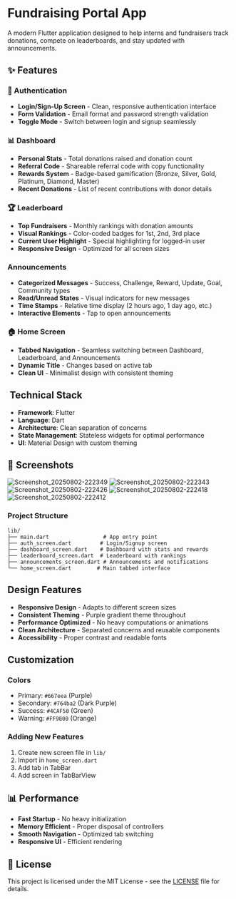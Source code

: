 #  Fundraising Portal App

A modern Flutter application designed to help interns and fundraisers track donations, compete on leaderboards, and stay updated with announcements.

## ✨ Features

### 🔐 Authentication
- **Login/Sign-Up Screen** - Clean, responsive authentication interface
- **Form Validation** - Email format and password strength validation
- **Toggle Mode** - Switch between login and signup seamlessly

### 📊 Dashboard
- **Personal Stats** - Total donations raised and donation count
- **Referral Code** - Shareable referral code with copy functionality
- **Rewards System** - Badge-based gamification (Bronze, Silver, Gold, Platinum, Diamond, Master)
- **Recent Donations** - List of recent contributions with donor details

### 🏆 Leaderboard
- **Top Fundraisers** - Monthly rankings with donation amounts
- **Visual Rankings** - Color-coded badges for 1st, 2nd, 3rd place
- **Current User Highlight** - Special highlighting for logged-in user
- **Responsive Design** - Optimized for all screen sizes

###  Announcements
- **Categorized Messages** - Success, Challenge, Reward, Update, Goal, Community types
- **Read/Unread States** - Visual indicators for new messages
- **Time Stamps** - Relative time display (2 hours ago, 1 day ago, etc.)
- **Interactive Elements** - Tap to open announcements

### 🏠 Home Screen
- **Tabbed Navigation** - Seamless switching between Dashboard, Leaderboard, and Announcements
- **Dynamic Title** - Changes based on active tab
- **Clean UI** - Minimalist design with consistent theming

## ️ Technical Stack

- **Framework**: Flutter
- **Language**: Dart
- **Architecture**: Clean separation of concerns
- **State Management**: Stateless widgets for optimal performance
- **UI**: Material Design with custom theming

## 📱 Screenshots



![Screenshot_20250802-222349](https://github.com/user-attachments/assets/8c21ddb4-d8ab-409b-af42-e4132515b326)
![Screenshot_20250802-222343](https://github.com/user-attachments/assets/6c74cd12-5037-42f3-adee-b97d11970508)
![Screenshot_20250802-222426](https://github.com/user-attachments/assets/68d2daf0-b542-4fb4-8ed7-470b6d52c372)
![Screenshot_20250802-222418](https://github.com/user-attachments/assets/0d76d886-6152-4c99-bd83-cf80051cae37)
![Screenshot_20250802-222412](https://github.com/user-attachments/assets/9c60a93a-d52b-490b-af95-c3ece24c0b62)

### Project Structure

```
lib/
├── main.dart                 # App entry point
├── auth_screen.dart         # Login/Signup screen
├── dashboard_screen.dart    # Dashboard with stats and rewards
├── leaderboard_screen.dart  # Leaderboard with rankings
├── announcements_screen.dart # Announcements and notifications
└── home_screen.dart        # Main tabbed interface
```

##  Design Features

- **Responsive Design** - Adapts to different screen sizes
- **Consistent Theming** - Purple gradient theme throughout
- **Performance Optimized** - No heavy computations or animations
- **Clean Architecture** - Separated concerns and reusable components
- **Accessibility** - Proper contrast and readable fonts

##  Customization

### Colors
- Primary: `#667eea` (Purple)
- Secondary: `#764ba2` (Dark Purple)
- Success: `#4CAF50` (Green)
- Warning: `#FF9800` (Orange)

### Adding New Features
1. Create new screen file in `lib/`
2. Import in `home_screen.dart`
3. Add tab in TabBar
4. Add screen in TabBarView

## 📊 Performance

- **Fast Startup** - No heavy initialization
- **Memory Efficient** - Proper disposal of controllers
- **Smooth Navigation** - Optimized tab switching
- **Responsive UI** - Efficient rendering


## 📄 License

This project is licensed under the MIT License - see the [LICENSE](LICENSE) file for details.

